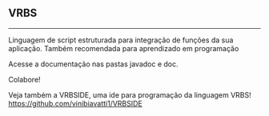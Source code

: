 ## VRBS
---
Linguagem de script estruturada para integração de funções da sua aplicação. Também recomendada para
aprendizado em programação

Acesse a documentação nas pastas javadoc e doc.

Colabore!

Veja também a VRBSIDE, uma ide para programação da linguagem VRBS!
https://github.com/vinibiavatti1/VRBSIDE
